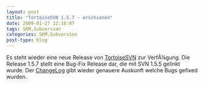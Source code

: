 ```yaml
---
layout: post
title: "TortoiseSVN 1.5.7 - erschienen"
date: 2009-01-27 12:10:07
tags: SKM,Subversion
categories: SKM,Subversion
post-type: blog
---
```

Es steht wieder eine neue Release von <a href="http://tortoisesvn.net">TortoiseSVN</a> zur VerfÃ¼gung. Die Release 1.5.7 stellt eine Bug-Fix Release dar, die mit SVN 1.5.5 gelinkt wurde. Der <a href="http://sourceforge.net/project/shownotes.php?release_id=656074">ChangeLog</a> gibt wieder genauere Auskunft welche Bugs gefixed wurden.